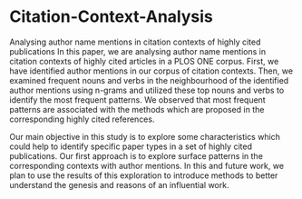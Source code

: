 # Citation-Context-Analysis
Analysing author name mentions in citation contexts of highly cited publications
In this paper, we are analysing author name mentions in citation contexts of highly cited articles in a PLOS ONE corpus. First, we have identified author mentions in our corpus of citation contexts. Then, we examined frequent nouns and verbs in the neighbourhood of the identified author mentions using n-grams and utilized these top nouns and verbs to identify the most frequent patterns. We observed that most frequent patterns are associated with the methods which are proposed in the corresponding highly cited references.

Our main objective in this study is to explore some characteristics which could help to identify specific paper types in a set of highly cited publications. Our first approach is to explore surface patterns in the corresponding contexts with author mentions. In this and future work, we plan to use the results of this exploration to introduce methods to better understand the genesis and reasons of an influential work.
